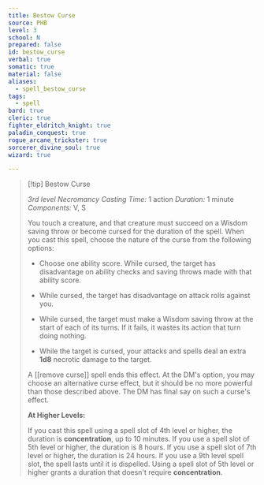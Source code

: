 ```yaml
---
title: Bestow Curse
source: PHB
level: 3
school: N
prepared: false
id: bestow_curse
verbal: true
somatic: true
material: false
aliases:
  - spell_bestow_curse
tags:
  - spell
bard: true
cleric: true
fighter_eldritch_knight: true
paladin_conquest: true
rogue_arcane_trickster: true
sorcerer_divine_soul: true
wizard: true

---
```

>[!tip] Bestow Curse
>
> *3rd level Necromancy*
> *Casting Time:* 1 action
> *Duration:* 1 minute
> *Components:* V, S
>
>You touch a creature, and that creature must succeed on a Wisdom saving throw or become cursed for the duration of the spell. When you cast this spell, choose the nature of the curse from the following options:
>
>-  Choose one ability score. While cursed, the target has disadvantage on ability checks and saving throws made with that ability score.
>
>-  While cursed, the target has disadvantage on attack rolls against you.
>
>-  While cursed, the target must make a Wisdom saving throw at the start of each of its turns. If it fails, it wastes its action that turn doing nothing.
>
>-  While the target is cursed, your attacks and spells deal an extra **1d8** necrotic damage to the target.
>
>A [[remove curse]] spell ends this effect. At the DM's option, you may choose an alternative curse effect, but it should be no more powerful than those described above. The DM has final say on such a curse's effect.
>
>**At Higher Levels:**
>
>If you cast this spell using a spell slot of 4th level or higher, the duration is **concentration**, up to 10 minutes. If you use a spell slot of 5th level or higher, the duration is 8 hours. If you use a spell slot of 7th level or higher, the duration is 24 hours. If you use a 9th level spell slot, the spell lasts until it is dispelled. Using a spell slot of 5th level or higher grants a duration that doesn't require **concentration**.
>

